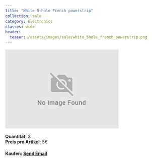 ```yaml
---
title: "White 5-hole French powerstrip"
collection: sale
category: Electronics
classes: wide
header: 
  teaser: /assets/images/sale/white_5hole_french_powerstrip.png
---
```




<a href="">
  <img src="/assets/images/sale/white_5hole_french_powerstrip.png" alt="White 5-hole French powerstrip">
</a>

   **Quantit&#228;t**: 3  
   **Preis pro Artikel**: 5€  


#### Kaufen: <a href = "mailto:digitaldasler@gmail.com?subject=White 5-hole French powerstrip">Send Email</a>

